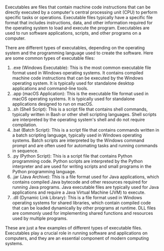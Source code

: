 Executables are files that contain machine code instructions that can be directly executed by a computer's central processing unit (CPU) to perform specific tasks or operations. Executable files typically have a specific file format that includes instructions, data, and other information required for the operating system to load and execute the program. Executables are used to run software applications, scripts, and other programs on a computer.

There are different types of executables, depending on the operating system and the programming language used to create the software. Here are some common types of executable files:

1. .exe (Windows Executable): This is the most common executable file format used in Windows operating systems. It contains compiled machine code instructions that can be executed by the Windows operating system. It is typically used for standalone desktop applications and command-line tools.
2. .app (macOS Application): This is the executable file format used in macOS operating systems. It is typically used for standalone applications designed to run on macOS.
3. .sh (Shell Script): This is a script file that contains shell commands, typically written in Bash or other shell scripting languages. Shell scripts are interpreted by the operating system's shell and do not require compilation.
4. .bat (Batch Script): This is a script file that contains commands written in a batch scripting language, typically used in Windows operating systems. Batch scripts are interpreted by the Windows command prompt and are often used for automating tasks and running commands in sequence.
5. .py (Python Script): This is a script file that contains Python programming code. Python scripts are interpreted by the Python interpreter and are used for writing scripts and small programs in the Python programming language.
6. .jar (Java Archive): This is a file format used for Java applications, which contains compiled Java bytecode and other resources required for running Java programs. Java executable files are typically used for Java applications and require a Java Virtual Machine (JVM) to execute.
7. .dll (Dynamic Link Library): This is a file format used in Windows operating systems for shared libraries, which contain compiled code that can be loaded dynamically by other programs at runtime. DLL files are commonly used for implementing shared functions and resources used by multiple programs.

These are just a few examples of different types of executable files. Executables play a crucial role in running software and applications on computers, and they are an essential component of modern computing systems.